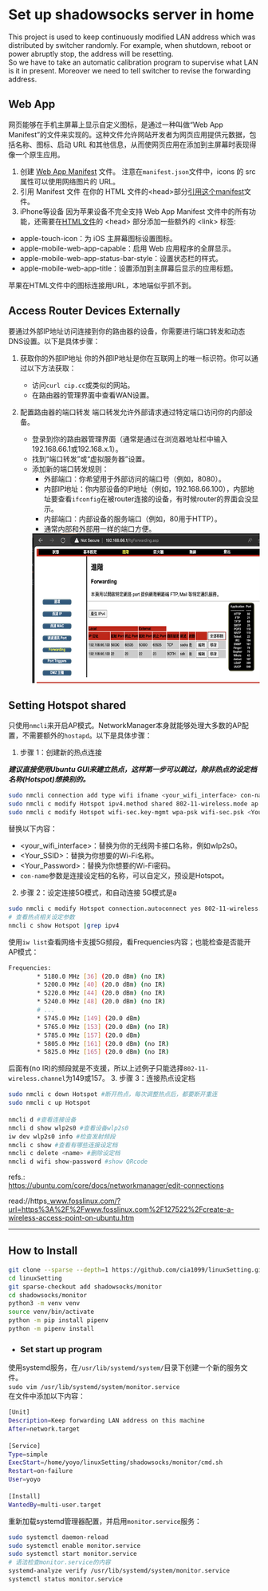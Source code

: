 # Set up shadowsocks server in home

This project is used to keep continuously modified LAN address which was distributed by switcher randomly. For example, when shutdown, reboot or power abruptly stop, the address will be resetting.\
So we have to take an automatic calibration program to supervise what LAN is it in present. Moreover we need to tell switcher to revise the forwarding address.

## Web App
网页能够在手机主屏幕上显示自定义图标，是通过一种叫做“Web App Manifest”的文件来实现的。这种文件允许网站开发者为网页应用提供元数据，包括名称、图标、启动 URL 和其他信息，从而使网页应用在添加到主屏幕时表现得像一个原生应用。

1. 创建 [Web App Manifest](https://github.com/cia1099/linuxSetting/blob/master/shadowsocks/monitor/manifest.json) 文件。
注意在`manifest.json`文件中，icons 的 src 属性可以使用网络图片的 URL。
2. 引用 Manifest 文件
在你的 HTML 文件的\<head>部分[引用这个manifest](https://github.com/cia1099/linuxSetting/blob/master/shadowsocks/monitor/templates/record_base.html?plain=#L12)文件。
3. iPhone等设备
因为苹果设备不完全支持 Web App Manifest 文件中的所有功能，还需要在[HTML文件](https://github.com/cia1099/linuxSetting/blob/master/shadowsocks/monitor/templates/record_base.html?plain=#L14-L18)的 \<head> 部分添加一些额外的 \<link> 标签:
* apple-touch-icon：为 iOS 主屏幕图标设置图标。
* apple-mobile-web-app-capable：启用 Web 应用程序的全屏显示。
* apple-mobile-web-app-status-bar-style：设置状态栏的样式。
* apple-mobile-web-app-title：设置添加到主屏幕后显示的应用标题。

苹果在HTML文件中的图标连接用URL，本地端似乎抓不到。



## Access Router Devices Externally
要通过外部IP地址访问连接到你的路由器的设备，你需要进行端口转发和动态DNS设置。以下是具体步骤：

1. 获取你的外部IP地址
你的外部IP地址是你在互联网上的唯一标识符。你可以通过以下方法获取：
    * 访问`curl cip.cc`或类似的网站。
    * 在路由器的管理界面中查看WAN设置。

2. 配置路由器的端口转发
端口转发允许外部请求通过特定端口访问你的内部设备。
    * 登录到你的路由器管理界面（通常是通过在浏览器地址栏中输入192.168.66.1或192.168.x.1）。
    * 找到“端口转发”或“虚拟服务器”设置。
    * 添加新的端口转发规则：
        * 外部端口：你希望用于外部访问的端口号（例如，8080）。
        * 内部IP地址：你内部设备的IP地址（例如，192.168.66.100），内部地址要查看`ifconfig`在被router连接的设备，有时候router的界面会没显示。
        * 内部端口：内部设备的服务端口（例如，80用于HTTP）。
        * 通常内部和外部用一样的端口方便。
        <img src="https://github.com/cia1099/linuxSetting/raw/master/img/forwarding.png" style="width:640px;height:300px;"/>

## Setting Hotspot shared
只使用`nmcli`来开启AP模式。NetworkManager本身就能够处理大多数的AP配置，不需要额外的`hostapd`。以下是具体步骤：
1. 步骤 1：创建新的热点连接

___建议直接使用Ubuntu GUI来建立热点，这样第一步可以跳过，除非热点的设定档名称(Hotspot)想换别的。___
```sh
sudo nmcli connection add type wifi ifname <your_wifi_interface> con-name Hotspot autoconnect no ssid <Your_SSID>
sudo nmcli c modify Hotspot ipv4.method shared 802-11-wireless.mode ap
sudo nmcli c modify Hotspot wifi-sec.key-mgmt wpa-psk wifi-sec.psk <Your_Password>
```
替换以下内容：
* <your_wifi_interface>：替换为你的无线网卡接口名称，例如wlp2s0。
* <Your_SSID>：替换为你想要的Wi-Fi名称。
* <Your_Password>：替换为你想要的Wi-Fi密码。
* `con-name`参数是连接设定档的名称，可以自定义，预设是Hotspot。
2. 步骤 2：设定连接5G模式，和自动连接
5G模式是a
```sh
sudo nmcli c modify Hotspot connection.autoconnect yes 802-11-wireless.band a 802-11-wireless.channel 149
# 查看热点相关设定参数
nmcli c show Hotspot |grep ipv4
```
使用`iw list`查看网络卡支援5G频段，看Frequencies内容；也能检查是否能开AP模式：
```sh
Frequencies:
        * 5180.0 MHz [36] (20.0 dBm) (no IR)
        * 5200.0 MHz [40] (20.0 dBm) (no IR)
        * 5220.0 MHz [44] (20.0 dBm) (no IR)
        * 5240.0 MHz [48] (20.0 dBm) (no IR)
        # ...
        * 5745.0 MHz [149] (20.0 dBm)
        * 5765.0 MHz [153] (20.0 dBm) (no IR)
        * 5785.0 MHz [157] (20.0 dBm)
        * 5805.0 MHz [161] (20.0 dBm) (no IR)
        * 5825.0 MHz [165] (20.0 dBm) (no IR)
```
后面有(no IR)的频段就是不支援，所以上述例子只能选择`802-11-wireless.channel`为149或157。
3. 步骤 3：连接热点设定档
```sh
sudo nmcli c down Hotspot #断开热点，每次调整热点后，都要断开重连
sudo nmcli c up Hotspot

nmcli d #查看连接设备
nmcli d show wlp2s0 #查看设备wlp2s0
iw dev wlp2s0 info #检查发射频段
nmcli c show #查看有哪些连接设定档
nmcli c delete <name> #删除设定档
nmcli d wifi show-password #show QRcode
```
refs.:\
https://ubuntu.com/core/docs/networkmanager/edit-connections

read://https_www.fosslinux.com/?url=https%3A%2F%2Fwww.fosslinux.com%2F127522%2Fcreate-a-wireless-access-point-on-ubuntu.htm

---
## How to Install
```sh
git clone --sparse --depth=1 https://github.com/cia1099/linuxSetting.git
cd linuxSetting
git sparse-checkout add shadowsocks/monitor
cd shadowsocks/monitor
python3 -m venv venv
source venv/bin/activate
python -m pip install pipenv
python -m pipenv install
```
* ### Set start up program
使用systemd服务，在`/usr/lib/systemd/system/`目录下创建一个新的服务文件。\
`sudo vim /usr/lib/systemd/system/monitor.service`\
在文件中添加以下内容：
```sh
[Unit]
Description=Keep forwarding LAN address on this machine
After=network.target

[Service]
Type=simple
ExecStart=/home/yoyo/linuxSetting/shadowsocks/monitor/cmd.sh
Restart=on-failure
User=yoyo

[Install]
WantedBy=multi-user.target
```
重新加载systemd管理器配置，并启用`monitor.service`服务：
```sh
sudo systemctl daemon-reload
sudo systemctl enable monitor.service
sudo systemctl start monitor.service
# 语法检查monitor.service的内容
systemd-analyze verify /usr/lib/systemd/system/monitor.service
systemctl status monitor.service
```